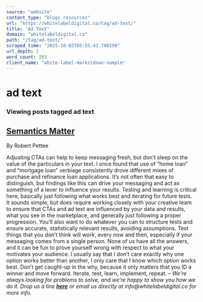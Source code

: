 ```yaml
---
source: "website"
content_type: "blogs_resources"
url: "https://whitelabeldigital.co/tag/ad-text/"
title: "Ad Text"
domain: "whitelabeldigital.co"
path: "/tag/ad-text/"
scraped_time: "2025-10-03T05:55:43.798199"
url_depth: 2
word_count: 283
client_name: "white-label-markitdown-sample"
---
```


# ad text

### Viewing posts tagged ad text

## [Semantics Matter](https://whitelabeldigital.co/semantics-matter/)

By Robert Pettee

Adjusting CTAs can help to keep messaging fresh, but don’t sleep on the value of the particulars in your text. I once found that use of “home loan” and “mortgage loan” verbiage consistently drove different mixes of purchase and refinance loan applications. It’s not often that easy to distinguish, but findings like this can drive your messaging and act as something of a lever to influence your results. Testing and learning is critical here, basically just following what works best and iterating for future tests. It sounds simple, but does require working closely with your creative team to ensure that CTAs and ad text are influenced by your data and results, what you see in the marketplace, and generally just following a proper progression. You’ll also want to do whatever you can to structure tests and ensure accurate, statistically relevant results, avoiding assumptions. Test things that you don’t think will work, every now and then, especially if your messaging comes from a single person. None of us have all the answers, and it can be fun to prove yourself wrong with respect to what your motivates your audience. I usually say that I don’t care exactly why one option works better than another, I only care that I know which option works best. Don’t get caught-up in the why, because it only matters that you ID a winner and move forward. Iterate, test, learn, implement, repeat. – _We’re always looking for problems to solve, and we’re happy to show you how we do it. Drop us a line [**here**](https://whitelabeldigital.co/contact/) or email us directly at _info@whitelabeldigital.co_ for more info._